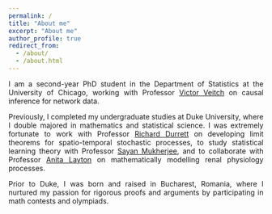 ```yaml
---
permalink: /
title: "About me"
excerpt: "About me"
author_profile: true
redirect_from: 
  - /about/
  - /about.html
---
```




<p><div style="text-align: justify"> 
I am a second-year PhD student in the Department of Statistics at the University of Chicago, working with Professor <a href="https://http://victorveitch.com">Victor Veitch</a> on causal inference for network data. 
 </div></p>


<p><div style="text-align: justify"> 
Previously, I completed my undergraduate studies at Duke University, where I double majored in mathematics and statistical science. I was extremely fortunate to work with Professor <a href="https://services.math.duke.edu/~rtd/">Richard Durrett</a> on developing limit theorems for spatio-temporal stochastic processes, to study statistical learning theory with Professor <a href="https://sayanmuk.github.io">Sayan Mukherjee</a>, and to collaborate with Professor <a href="https://uwaterloo.ca/scholar/a2layton">Anita Layton</a> on mathematically modelling renal physiology processes. 
</div></p>

<p><div style="text-align: justify"> 
Prior to Duke, I was born and raised in Bucharest, Romania, where I nurtured my passion for rigorous proofs and arguments by participating in math contests and olympiads. 
</div></p>



